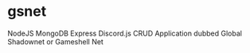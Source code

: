 # gsnet
NodeJS MongoDB Express Discord.js CRUD Application dubbed Global Shadownet or Gameshell Net
